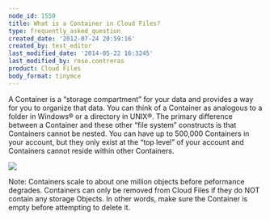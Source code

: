 ```yaml
---
node_id: 1550
title: What is a Container in Cloud Files?
type: frequently_asked_question
created_date: '2012-07-24 20:59:16'
created_by: test_editor
last_modified_date: '2014-05-22 16:3245'
last_modified_by: rose.contreras
product: Cloud Files
body_format: tinymce
---
```


A Container is a &ldquo;storage compartment&rdquo; for your data and provides a way
for you to organize that data. You can think of a Container as analogous
to a folder in Windows&reg; or a directory in UNIX&reg;. The primary difference
between a Container and these other &ldquo;file system&rdquo; constructs is that
Containers cannot be nested. You can have up to 500,000 Containers in
your account, but they only exist at the &ldquo;top level&rdquo; of your account and
Containers cannot reside within other Containers.

![](http://c15156697.r97.cf2.rackcdn.com/1.png)

Note:  Containers scale to about one million objects before peformance
degrades. Containers can only be removed from Cloud Files if they do NOT
contain any storage Objects. In other words, make sure the Container is
empty before attempting to delete it.

